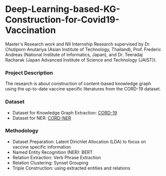 # Deep-Learning-based-KG-Construction-for-Covid19-Vaccination

Master's Research work and NII Internship Research supervised by Dr. Chutiporn Anutariya (Asian Institute of Technology, Thailand), Prof. Frederic Andreas (National Institute of Informatics, Japan), and Dr. Teeradaj Racharak (Japan Advanced Institute of Science and Technology (JAIST)).

### Project Description
The research is about construction of content-based knowledge graph using the up-to-date vaccine specific literatures from the CORD-19 dataset.

### Dataset
- Dataset for Knowledge Graph Extraction: [CORD-19](https://www.kaggle.com/datasets/allen-institute-for-ai/CORD-19-research-challenge)
- Dataset for NER: [CORD-NER](https://xuanwang91.github.io/2020-03-20-cord19-ner/)

### Methodology
- Dataset Preparation: Latent Dirichlet Allocation (LDA) to focus on vaccine specific information
- Named Entity Recognition (NER): BERT
- Relation Extraction: Verb Phrase Extraction
- Relation Clustering: Synset Grouping
- Triple Construction: using extracted entities and relations
